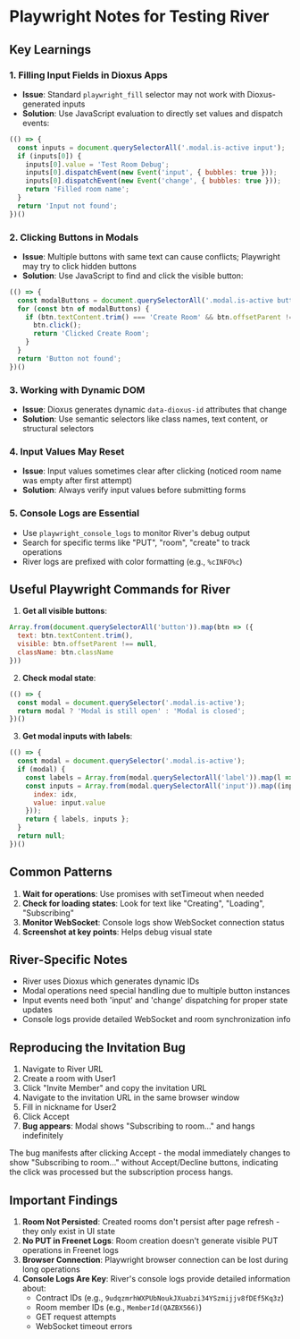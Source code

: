 # Playwright Notes for Testing River

## Key Learnings

### 1. Filling Input Fields in Dioxus Apps
- **Issue**: Standard `playwright_fill` selector may not work with Dioxus-generated inputs
- **Solution**: Use JavaScript evaluation to directly set values and dispatch events:
```javascript
(() => {
  const inputs = document.querySelectorAll('.modal.is-active input');
  if (inputs[0]) {
    inputs[0].value = 'Test Room Debug';
    inputs[0].dispatchEvent(new Event('input', { bubbles: true }));
    inputs[0].dispatchEvent(new Event('change', { bubbles: true }));
    return 'Filled room name';
  }
  return 'Input not found';
})()
```

### 2. Clicking Buttons in Modals
- **Issue**: Multiple buttons with same text can cause conflicts; Playwright may try to click hidden buttons
- **Solution**: Use JavaScript to find and click the visible button:
```javascript
(() => {
  const modalButtons = document.querySelectorAll('.modal.is-active button');
  for (const btn of modalButtons) {
    if (btn.textContent.trim() === 'Create Room' && btn.offsetParent !== null) {
      btn.click();
      return 'Clicked Create Room';
    }
  }
  return 'Button not found';
})()
```

### 3. Working with Dynamic DOM
- **Issue**: Dioxus generates dynamic `data-dioxus-id` attributes that change
- **Solution**: Use semantic selectors like class names, text content, or structural selectors

### 4. Input Values May Reset
- **Issue**: Input values sometimes clear after clicking (noticed room name was empty after first attempt)
- **Solution**: Always verify input values before submitting forms

### 5. Console Logs are Essential
- Use `playwright_console_logs` to monitor River's debug output
- Search for specific terms like "PUT", "room", "create" to track operations
- River logs are prefixed with color formatting (e.g., `%cINFO%c`)

## Useful Playwright Commands for River

1. **Get all visible buttons**:
```javascript
Array.from(document.querySelectorAll('button')).map(btn => ({
  text: btn.textContent.trim(),
  visible: btn.offsetParent !== null,
  className: btn.className
}))
```

2. **Check modal state**:
```javascript
(() => {
  const modal = document.querySelector('.modal.is-active');
  return modal ? 'Modal is still open' : 'Modal is closed';
})()
```

3. **Get modal inputs with labels**:
```javascript
(() => {
  const modal = document.querySelector('.modal.is-active');
  if (modal) {
    const labels = Array.from(modal.querySelectorAll('label')).map(l => l.textContent.trim());
    const inputs = Array.from(modal.querySelectorAll('input')).map((input, idx) => ({
      index: idx,
      value: input.value
    }));
    return { labels, inputs };
  }
  return null;
})()
```

## Common Patterns

1. **Wait for operations**: Use promises with setTimeout when needed
2. **Check for loading states**: Look for text like "Creating", "Loading", "Subscribing"
3. **Monitor WebSocket**: Console logs show WebSocket connection status
4. **Screenshot at key points**: Helps debug visual state

## River-Specific Notes

- River uses Dioxus which generates dynamic IDs
- Modal operations need special handling due to multiple button instances
- Input events need both 'input' and 'change' dispatching for proper state updates
- Console logs provide detailed WebSocket and room synchronization info

## Reproducing the Invitation Bug

1. Navigate to River URL
2. Create a room with User1
3. Click "Invite Member" and copy the invitation URL
4. Navigate to the invitation URL in the same browser window
5. Fill in nickname for User2
6. Click Accept
7. **Bug appears**: Modal shows "Subscribing to room..." and hangs indefinitely

The bug manifests after clicking Accept - the modal immediately changes to show "Subscribing to room..." without Accept/Decline buttons, indicating the click was processed but the subscription process hangs.

## Important Findings

1. **Room Not Persisted**: Created rooms don't persist after page refresh - they only exist in UI state
2. **No PUT in Freenet Logs**: Room creation doesn't generate visible PUT operations in Freenet logs
3. **Browser Connection**: Playwright browser connection can be lost during long operations
4. **Console Logs Are Key**: River's console logs provide detailed information about:
   - Contract IDs (e.g., `9udqzmrhWXPUbNoukJXuabzi34YSzmijjv8fDEf5Kq3z`)
   - Room member IDs (e.g., `MemberId(QAZBX566)`)
   - GET request attempts
   - WebSocket timeout errors